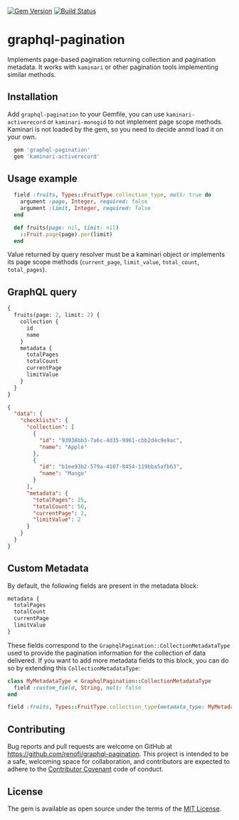 [![Gem Version](https://badge.fury.io/rb/graphql-pagination.svg)](https://rubygems.org/gems/graphql-pagination)
[![Build Status](https://travis-ci.org/RenoFi/graphql-pagination.svg?branch=master)](https://travis-ci.org/RenoFi/graphql-pagination)

# graphql-pagination

Implements page-based pagination returning collection and pagination metadata. It works with `kaminari` or other pagination tools implementing similar methods.

## Installation

Add `graphql-pagination` to your Gemfile, you can use `kaminari-activerecord` or `kaminari-monogid` to not implement page scope methods. Kaminari is not loaded by the gem, so you need to decide anmd load it on your own.

```ruby
  gem 'graphql-pagination'
  gem 'kaminari-activerecord'
```

## Usage example

```ruby
  field :fruits, Types::FruitType.collection_type, null: true do
    argument :page, Integer, required: false
    argument :limit, Integer, required: false
  end

  def fruits(page: nil, limit: nil)
    ::Fruit.page(page).per(limit)
  end
```

Value returned by query resolver must be a kaminari object or implements its page scope methods (`current_page`, `limit_value`, `total_count`, `total_pages`).

## GraphQL query

```graphql
{
  fruits(page: 2, limit: 2) {
    collection {
      id
      name
    }
    metadata {
      totalPages
      totalCount
      currentPage
      limitValue
    }
  }
}
```

```json
{
  "data": {
    "checklists": {
      "collection": [
        {
          "id": "93938bb3-7a6c-4d35-9961-cbb2d4c9e9ac",
          "name": "Apple"
        },
        {
          "id": "b1ee93b2-579a-4107-8454-119bba5afb63",
          "name": "Mango"
        }
      ],
      "metadata": {
        "totalPages": 25,
        "totalCount": 50,
        "currentPage": 2,
        "limitValue": 2
      }
    }
  }
}
```

## Custom Metadata

By default, the following fields are present in the metadata block:

```graphql
metadata {
  totalPages
  totalCount
  currentPage
  limitValue
}
```

These fields correspond to the `GraphqlPagination::CollectionMetadataType` used to provide the pagination information for the collection of data delivered. If you want to add more metadata fields to this block, you can do so by extending this `CollectionMetadataType`:

```ruby
class MyMetadataType < GraphqlPagination::CollectionMetadataType
  field :custom_field, String, null: false
end

field :fruits, Types::FruitType.collection_type(metadata_type: MyMetadataType)
```

## Contributing

Bug reports and pull requests are welcome on GitHub at https://github.com/renofi/graphql-pagination. This project is intended to be a safe, welcoming space for collaboration, and contributors are expected to adhere to the [Contributor Covenant](http://contributor-covenant.org) code of conduct.

## License

The gem is available as open source under the terms of the [MIT License](https://opensource.org/licenses/MIT).
